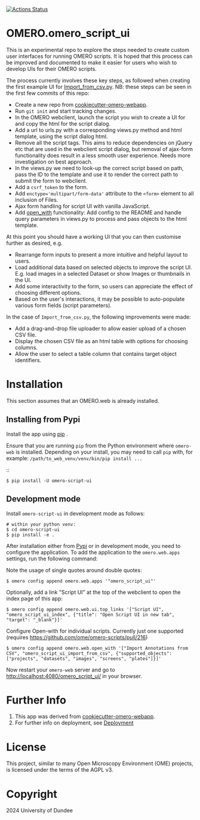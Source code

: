 
[![Actions Status](https://github.com/will-moore/omero-script-ui/workflows/OMERO/badge.svg)](https://github.com/will-moore/omero-script-ui/actions)


OMERO.omero_script_ui
==================================

This is an experimental repo to explore the steps needed to create custom user interfaces
for running OMERO scripts. It is hoped that this process can be improved and documented
to make it easier for users who wish to develop UIs for their OMERO scripts.

The process currently involves these key steps, as followed when creating
the first example UI for [Import_from_csv.py](https://github.com/ome/omero-scripts/blob/8dc923b3206cbc1334dbcb7eead6e60f222982c3/omero/annotation_scripts/Import_from_csv.py). NB: these steps can be seen in the first few commits of this repo:

 - Create a new repo from [cookiecutter-omero-webapp](https://github.com/ome/cookiecutter-omero-webapp).
 - Run `git init` and start tracking changes.
 - In the OMERO webclient, launch the script you wish to create a UI for and copy the html for the script dialog.
 - Add a url to urls.py with a corresponding views.py method and html template, using the script dialog html.
 - Remove all the script tags. This aims to reduce dependencies on jQuery etc that are used in the webclient script dialog, but removal of ajax-form functionality does result in a less smooth user experience. Needs more investigation on best approach.
 - In the views.py we need to look-up the correct script based on path, pass the ID to the template and use it to render the correct path to submit the form to webclient.
 - Add a `csrf_token` to the form.
 - Add `enctype='multipart/form-data'` attribute to the `<form>` element to all inclusion of Files.
 - Ajax form handling for script UI with vanilla JavaScript.
 - Add [open_with](https://omero.readthedocs.io/en/stable/developers/Web/LinkingFromWebclient.html#open-with) functionality: Add config to the README and handle query parameters in views.py to process and pass objects to the html template.


 At this point you should have a working UI that you can then customise further as desired, e.g.

 - Rearrange form inputs to present a more intuitive and helpful layout to users.
 - Load additional data based on selected objects to improve the script UI. E.g. load images in a selected Dataset or show Images or thumbnails in the UI.
 - Add some interactivity to the form, so users can appreciate the effect of choosing different options.
 - Based on the user's interactions, it may be possible to auto-populate various form fields (script parameters).

In the case of `Import_from_csv.py`, the following improvements were made:
 - Add a drag-and-drop file uploader to allow easier upload of a chosen CSV file.
 - Display the chosen CSV file as an html table with options for choosing columns.
 - Allow the user to select a table column that contains target object identifiers.


Installation
============

This section assumes that an OMERO.web is already installed.

Installing from Pypi
--------------------

Install the app using [pip](<https://pip.pypa.io/en/stable/>) .

Ensure that you are running ``pip`` from the Python environment
where ``omero-web`` is installed. Depending on your install, you may need to
call ``pip`` with, for example: ``/path/to_web_venv/venv/bin/pip install ...``

::

    $ pip install -U omero-script-ui


Development mode
----------------

Install `omero-script-ui` in development mode as follows:

    # within your python venv:
    $ cd omero-script-ui
    $ pip install -e .

After installation either from [Pypi](https://pypi.org/) or in development mode, you need to configure the application.
To add the application to the `omero.web.apps` settings, run the following command:

Note the usage of single quotes around double quotes:

    $ omero config append omero.web.apps '"omero_script_ui"'

Optionally, add a link "Script UI" at the top of the webclient to
open the index page of this app:

    $ omero config append omero.web.ui.top_links '["Script UI", "omero_script_ui_index", {"title": "Open Script UI in new tab", "target": "_blank"}]'


Configure Open-with for individual scripts. Currently just one supported (requires https://github.com/ome/omero-scripts/pull/216)

    $ omero config append omero.web.open_with '["Import Annotations from CSV", "omero_script_ui_import_from_csv", {"supported_objects": ["projects", "datasets", "images", "screens", "plates"]}]'


Now restart your `omero-web` server and go to
<http://localhost:4080/omero_script_ui/> in your browser.


Further Info
============

1. This app was derived from [cookiecutter-omero-webapp](https://github.com/ome/cookiecutter-omero-webapp).
2. For further info on deployment, see [Deployment](https://docs.openmicroscopy.org/latest/omero/developers/Web/Deployment.html)


License
=======

This project, similar to many Open Microscopy Environment (OME) projects, is
licensed under the terms of the AGPL v3.


Copyright
=========

2024 University of Dundee

